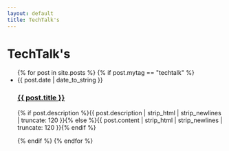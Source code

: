 ```yaml
---
layout: default
title: TechTalk's
---
```


<div id="articles">
  <h1>TechTalk's</h1>
  <ul class="posts noList">
    {% for post in site.posts %}
    {% if post.mytag == "techtalk" %}
      <li>
      	<span class="date">{{ post.date | date_to_string }}</span>
      	<h3><a href="{{ post.url }}">{{ post.title }}</a></h3>
      	<p class="description">{% if post.description %}{{ post.description  | strip_html | strip_newlines | truncate: 120 }}{% else %}{{ post.content | strip_html | strip_newlines | truncate: 120 }}{% endif %}</p>
      </li>
    {% endif %}
    {% endfor %}
  </ul>
</div>